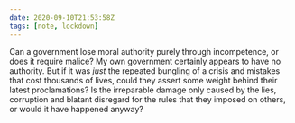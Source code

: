 ```yaml
---
date: 2020-09-10T21:53:58Z
tags: [note, lockdown]
---
```


Can a government lose moral authority purely through incompetence, or does it require malice? My own government certainly appears to have no authority. But if it was *just* the repeated bungling of a crisis and mistakes that cost thousands of lives, could they assert some weight behind their latest proclamations? Is the irreparable damage only caused by the lies, corruption and blatant disregard for the rules that they imposed on others, or would it have happened anyway?
